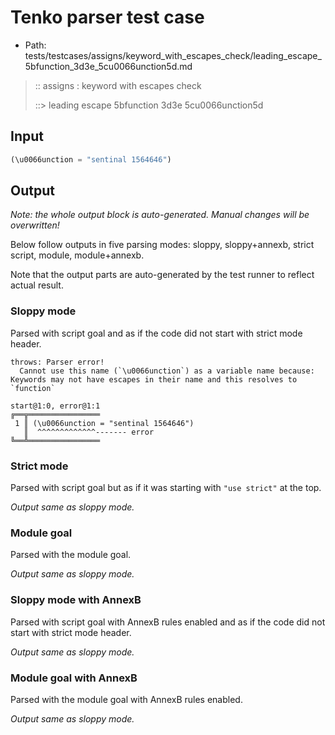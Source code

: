 # Tenko parser test case

- Path: tests/testcases/assigns/keyword_with_escapes_check/leading_escape_5bfunction_3d3e_5cu0066unction5d.md

> :: assigns : keyword with escapes check
>
> ::> leading escape 5bfunction 3d3e 5cu0066unction5d

## Input

`````js
(\u0066unction = "sentinal 1564646")
`````

## Output

_Note: the whole output block is auto-generated. Manual changes will be overwritten!_

Below follow outputs in five parsing modes: sloppy, sloppy+annexb, strict script, module, module+annexb.

Note that the output parts are auto-generated by the test runner to reflect actual result.

### Sloppy mode

Parsed with script goal and as if the code did not start with strict mode header.

`````
throws: Parser error!
  Cannot use this name (`\u0066unction`) as a variable name because: Keywords may not have escapes in their name and this resolves to `function`

start@1:0, error@1:1
╔══╦════════════════
 1 ║ (\u0066unction = "sentinal 1564646")
   ║  ^^^^^^^^^^^^^------- error
╚══╩════════════════

`````

### Strict mode

Parsed with script goal but as if it was starting with `"use strict"` at the top.

_Output same as sloppy mode._

### Module goal

Parsed with the module goal.

_Output same as sloppy mode._

### Sloppy mode with AnnexB

Parsed with script goal with AnnexB rules enabled and as if the code did not start with strict mode header.

_Output same as sloppy mode._

### Module goal with AnnexB

Parsed with the module goal with AnnexB rules enabled.

_Output same as sloppy mode._

